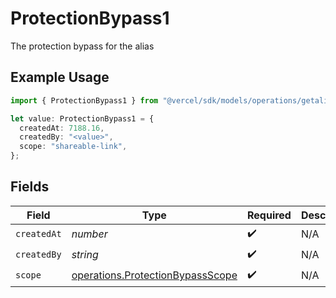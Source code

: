 # ProtectionBypass1

The protection bypass for the alias

## Example Usage

```typescript
import { ProtectionBypass1 } from "@vercel/sdk/models/operations/getalias.js";

let value: ProtectionBypass1 = {
  createdAt: 7188.16,
  createdBy: "<value>",
  scope: "shareable-link",
};
```

## Fields

| Field                                                                                | Type                                                                                 | Required                                                                             | Description                                                                          |
| ------------------------------------------------------------------------------------ | ------------------------------------------------------------------------------------ | ------------------------------------------------------------------------------------ | ------------------------------------------------------------------------------------ |
| `createdAt`                                                                          | *number*                                                                             | :heavy_check_mark:                                                                   | N/A                                                                                  |
| `createdBy`                                                                          | *string*                                                                             | :heavy_check_mark:                                                                   | N/A                                                                                  |
| `scope`                                                                              | [operations.ProtectionBypassScope](../../models/operations/protectionbypassscope.md) | :heavy_check_mark:                                                                   | N/A                                                                                  |